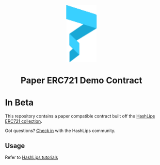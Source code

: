 <p align="center">
    <br />
    <a href="https://paper.xyz"><img src="https://raw.githubusercontent.com/paperxyz/react-client-sdk/main/assets/paper-logo.svg" width="100" alt=""/></a>
    <br />
</p>
<h1 align="center">Paper ERC721 Demo Contract</h1>

# In Beta

This repository contains a paper compatible contract built off the [HashLips ERC721 collection](https://github.com/hashlips-lab/nft-erc721-collection).

Got questions? [Check in](https://github.com/hashlips-lab/nft-erc721-collection/issues) with the HashLips community.

## Usage

Refer to [HashLips tutorials](https://github.com/hashlips-lab/nft-erc721-collection#youtube-tutorials)
